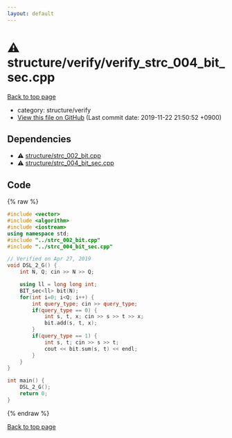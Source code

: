 ```yaml
---
layout: default
---
```


<!-- mathjax config similar to math.stackexchange -->
<script type="text/javascript" async
  src="https://cdnjs.cloudflare.com/ajax/libs/mathjax/2.7.5/MathJax.js?config=TeX-MML-AM_CHTML">
</script>
<script type="text/x-mathjax-config">
  MathJax.Hub.Config({
    TeX: { equationNumbers: { autoNumber: "AMS" }},
    tex2jax: {
      inlineMath: [ ['$','$'] ],
      processEscapes: true
    },
    "HTML-CSS": { matchFontHeight: false },
    displayAlign: "left",
    displayIndent: "2em"
  });
</script>

<script type="text/javascript" src="https://cdnjs.cloudflare.com/ajax/libs/jquery/3.4.1/jquery.min.js"></script>
<script src="https://cdn.jsdelivr.net/npm/jquery-balloon-js@1.1.2/jquery.balloon.min.js" integrity="sha256-ZEYs9VrgAeNuPvs15E39OsyOJaIkXEEt10fzxJ20+2I=" crossorigin="anonymous"></script>
<script type="text/javascript" src="../../../assets/js/copy-button.js"></script>
<link rel="stylesheet" href="../../../assets/css/copy-button.css" />


# :warning: structure/verify/verify_strc_004_bit_sec.cpp
<a href="../../../index.html">Back to top page</a>

* category: structure/verify
* <a href="{{ site.github.repository_url }}/blob/master/structure/verify/verify_strc_004_bit_sec.cpp">View this file on GitHub</a> (Last commit date: 2019-11-22 21:50:52 +0900)




## Dependencies
* :warning: <a href="../strc_002_bit.cpp.html">structure/strc_002_bit.cpp</a>
* :warning: <a href="../strc_004_bit_sec.cpp.html">structure/strc_004_bit_sec.cpp</a>


## Code
{% raw %}
```cpp
#include <vector>
#include <algorithm>
#include <iostream>
using namespace std;
#include "../strc_002_bit.cpp"
#include "../strc_004_bit_sec.cpp"

// Verified on Apr 27, 2019
void DSL_2_G() {
    int N, Q; cin >> N >> Q;

    using ll = long long int;
    BIT_sec<ll> bit(N);
    for(int i=0; i<Q; i++) {
        int query_type; cin >> query_type;
        if(query_type == 0) {
            int s, t, x; cin >> s >> t >> x;
            bit.add(s, t, x);
        }
        if(query_type == 1) {
            int s, t; cin >> s >> t;
            cout << bit.sum(s, t) << endl;
        }
    }
}

int main() {
    DSL_2_G();
    return 0;
}

```
{% endraw %}

<a href="../../../index.html">Back to top page</a>

